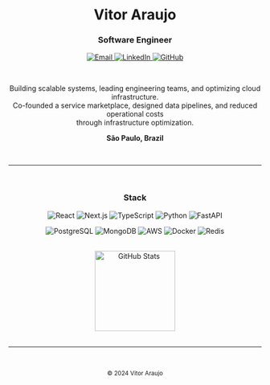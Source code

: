 <div align="center">

# Vitor Araujo

### Software Engineer

<p>
  <a href="mailto:araujo.vitorgabriel@gmail.com">
    <img src="https://img.shields.io/badge/Email-333333?style=for-the-badge&logo=gmail&logoColor=white" alt="Email"/>
  </a>
  <a href="https://www.linkedin.com/in/vitor-gabriel-araujo">
    <img src="https://img.shields.io/badge/LinkedIn-333333?style=for-the-badge&logo=linkedin&logoColor=white" alt="LinkedIn"/>
  </a>
  <a href="https://github.com/vitor-araujo">
    <img src="https://img.shields.io/badge/GitHub-333333?style=for-the-badge&logo=github&logoColor=white" alt="GitHub"/>
  </a>
</p>

<br>

Building scalable systems, leading engineering teams, and optimizing cloud infrastructure.  
Co-founded a service marketplace, designed data pipelines, and reduced operational costs  
through infrastructure optimization.

**São Paulo, Brazil**

<br>

---

<br>

### Stack

<p>
  <img src="https://img.shields.io/badge/React-20232A?style=flat-square&logo=react&logoColor=61DAFB" alt="React"/>
  <img src="https://img.shields.io/badge/Next.js-000000?style=flat-square&logo=next.js&logoColor=white" alt="Next.js"/>
  <img src="https://img.shields.io/badge/TypeScript-3178C6?style=flat-square&logo=typescript&logoColor=white" alt="TypeScript"/>
  <img src="https://img.shields.io/badge/Python-3776AB?style=flat-square&logo=python&logoColor=white" alt="Python"/>
  <img src="https://img.shields.io/badge/FastAPI-009688?style=flat-square&logo=fastapi&logoColor=white" alt="FastAPI"/>
</p>

<p>
  <img src="https://img.shields.io/badge/PostgreSQL-4169E1?style=flat-square&logo=postgresql&logoColor=white" alt="PostgreSQL"/>
  <img src="https://img.shields.io/badge/MongoDB-47A248?style=flat-square&logo=mongodb&logoColor=white" alt="MongoDB"/>
  <img src="https://img.shields.io/badge/AWS-232F3E?style=flat-square&logo=amazon-aws&logoColor=white" alt="AWS"/>
  <img src="https://img.shields.io/badge/Docker-2496ED?style=flat-square&logo=docker&logoColor=white" alt="Docker"/>
  <img src="https://img.shields.io/badge/Redis-DC382D?style=flat-square&logo=redis&logoColor=white" alt="Redis"/>
</p>

<br>

<img src="https://github-readme-stats.vercel.app/api?username=vitor-araujo&show_icons=true&theme=default&hide_border=true&bg_color=ffffff&title_color=000000&icon_color=000000&text_color=333333&hide=contribs" alt="GitHub Stats" height="160"/>

<br>
<br>

---

<br>

<sub>© 2024 Vitor Araujo</sub>

</div>
